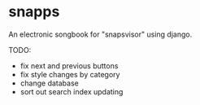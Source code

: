 # snapps

An electronic songbook for "snapsvisor" using django.

TODO:
* fix next and previous buttons
* fix style changes by category
* change database
* sort out search index updating
